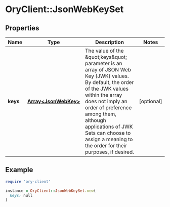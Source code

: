 # OryClient::JsonWebKeySet

## Properties

| Name | Type | Description | Notes |
| ---- | ---- | ----------- | ----- |
| **keys** | [**Array&lt;JsonWebKey&gt;**](JsonWebKey.md) | The value of the \&quot;keys\&quot; parameter is an array of JSON Web Key (JWK) values. By default, the order of the JWK values within the array does not imply an order of preference among them, although applications of JWK Sets can choose to assign a meaning to the order for their purposes, if desired. | [optional] |

## Example

```ruby
require 'ory-client'

instance = OryClient::JsonWebKeySet.new(
  keys: null
)
```

